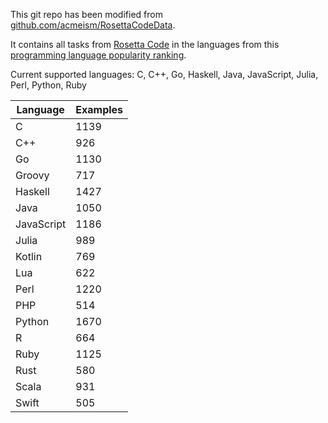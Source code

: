 This git repo has been modified from [github.com/acmeism/RosettaCodeData](https://github.com/acmeism/RosettaCodeData).

It contains all tasks from [Rosetta Code](https://rosettacode.org) in the languages from this [programming language popularity ranking](https://pypl.github.io/PYPL.html).

Current supported languages: C, C++, Go, Haskell, Java, JavaScript, Julia, Perl, Python, Ruby

| Language    | Examples    |
| ----------- | ----------- |
| C           | 1139        |
| C++         | 926         |
| Go          | 1130        |
| Groovy      | 717         |
| Haskell     | 1427        |
| Java        | 1050        |
| JavaScript  | 1186        |
| Julia       | 989         |
| Kotlin      | 769         |
| Lua         | 622         |
| Perl        | 1220        |
| PHP         | 514         |
| Python      | 1670        |
| R           | 664         |
| Ruby        | 1125        |
| Rust        | 580         |
| Scala       | 931         |
| Swift       | 505         |
